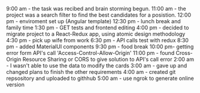 9:00 am - the task was recibed and brain storming begun.
11:00 am - the project was a search filter to find the best candidates for a posistion.
12:00 pm - enviroment set up (Angular template)
12:30 pm - lunch break and family time
1:30 pm - GET tests and frontend editing
4:00 pm - decided to migrate project to a React-Redux app, using atomic design methodology
4:30 pm - pick up wife from work
6:30 pm - API calls test with redux 
8:30 pm - added MaterialUI components
9:30 pm - food break
10:00 pm- getting error form API's call 'Access-Control-Allow-Origin'
11:00 pm - found Cross-Origin Resource Sharing or CORS to give solution to API's call error
2:00 am - I wasn't able to use the data to modify the cards
3:00 am - gave up and changed plans to finish the other requirements
4:00 am - created git repsository and uploaded to githhub
5:00 am - use ngrok to generate online version
